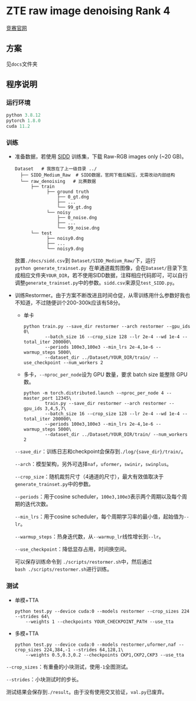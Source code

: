 # ZTE raw image denoising Rank 4

[竞赛官网](https://zte.hina.com/zte/denoise)

## 方案
见`docs`文件夹

## 程序说明

### 运行环境

```python
python 3.8.12
pytorch 1.8.0
cuda 11.2
```

### 训练

- 准备数据，若使用 [SIDD](https://www.eecs.yorku.ca/~kamel/sidd/dataset.php) 训练集，下载 Raw-RGB images only (~20 GB)。
  
  ```
  Dataset   # 我放在了上一级目录 ../
    ├── SIDD_Medium_Raw  # SIDD数据，官网下载后解压，无需改动内部结构
    └── raw_denoising   # 比赛数据
        ├── train
              ├── ground truth
                  ├── 0_gt.dng
                  ├── ...
                  └── 99_gt.dng
              └── noisy
                  ├── 0_noise.dng
                  ├── ...
                  └── 99_noise.dng
        └── test
              ├── noisy0.dng
              ├── ...
              └── noisy9.dng
  ```
  
  放置`./docs/sidd.csv`到 `Dataset/SIDD_Medium_Raw/`下，运行`python generate_trainset.py `在单通道裁剪图像，会在`Dataset/`目录下生成相应文件夹`YOUR_DIR`，若不使用SIDD数据，注释相应代码即可，可以自行调整`generate_trainset.py`中的参数。`sidd.csv`来源见`test_SIDD.py`。

- 训练Restormer。由于方案不断改进且时间仓促，从零训练用什么参数好我也不知道，不过随便训个200-300k应该有58分。
  
  - 单卡
    
    ```
    python train.py --save_dir restormer --arch restormer --gpu_ids 0\
            --batch_size 16 --crop_size 128 --lr 2e-4 --wd 1e-4 --total_iter 200000\
            --periods 100e3,100e3 --min_lrs 2e-4,1e-6 --warmup_steps 5000\
            --dataset_dir ../Dataset/YOUR_DIR/train/ --use_checkpoint --num_workers 2
    ```
  
  - 多卡，`--nproc_per_node`设为 GPU 数量，要求 batch size 能整除 GPU 数。
    
    ```
    python -m torch.distributed.launch --nproc_per_node 4 --master_port 12345\
            train.py --save_dir restormer --arch restormer --gpu_ids 3,4,5,7\
            --batch_size 16 --crop_size 128 --lr 2e-4 --wd 1e-4 --total_iter 200000\
            --periods 100e3,100e3 --min_lrs 2e-4,1e-6 --warmup_steps 5000\
            --dataset_dir ../Dataset/YOUR_DIR/train/ --num_workers 2
    ```
  
  `--save_dir`：训练日志和checkpoint会保存到`./log/{save_dir}/train/`。
  
  `--arch`：模型架构，另外可选择`naf`，`uformer`，`swinir`，`swinplus`。
  
  `--crop_size`：随机裁剪尺寸（4通道的尺寸），最大有效值取决于`generate_trainset.py`中的参数。
  
  `--periods`：用于cosine scheduler，`100e3,100e3`表示两个周期以及每个周期的迭代次数。
  
  `--min_lrs`：用于cosine scheduler，每个周期学习率的最小值，起始值为`--lr`。
  
  `--warmup_steps`：热身迭代数，从`--warmup_lr`线性增长到`--lr`。
  
  `--use_checkpoint`：降低显存占用，时间换空间。
  
  可以保存训练命令到 `./scripts/restormer.sh`中，然后通过`bash ./scripts/restormer.sh`进行训练。 

### 测试

- 单模+TTA
  
  ```
  python test.py --device cuda:0 --models restormer --crop_sizes 224 --strides 64\
      --weights 1 --checkpoints YOUR_CHECKPOINT_PATH --use_tta
  ```

- 多模+TTA
  
  ```
  python test.py --device cuda:0 --models restormer,uformer,naf --crop_sizes 224,384,-1 --strides 64,128,1\
      --weights 0.5,0.3,0.2 --checkpoints CKP1,CKP2,CKP3 --use_tta
  ```

`--crop_sizes`：有重叠的小块测试，使用`-1`全图测试。

`--strides`：小块测试时的步长。

测试结果会保存到`./result`。由于没有使用交叉验证，`val.py`已废弃。

